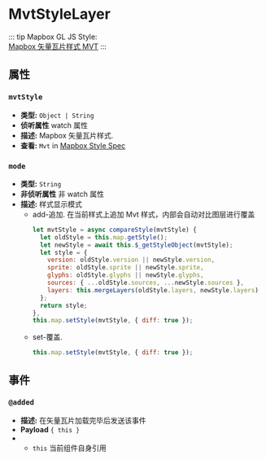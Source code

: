 # MvtStyleLayer

::: tip
Mapbox GL JS Style:  
[Mapbox 矢量瓦片样式 MVT](https://docs.mapbox.com/help/glossary/style/)
:::

## 属性

### `mvtStyle`

- **类型:** `Object | String`
- **侦听属性** watch 属性
- **描述:** Mapbox 矢量瓦片样式.
- **查看:** `Mvt` in [Mapbox Style Spec](https://docs.mapbox.com/mapbox-gl-js/style-spec)

### `mode`

- **类型:** `String`
- **非侦听属性** 非 watch 属性
- **描述:** 样式显示模式
  - add-追加. 在当前样式上追加 Mvt 样式，内部会自动对比图层进行覆盖
    ```js
    let mvtStyle = async compareStyle(mvtStyle) {
      let oldStyle = this.map.getStyle();
      let newStyle = await this.$_getStyleObject(mvtStyle);
      let style = {
        version: oldStyle.version || newStyle.version,
        sprite: oldStyle.sprite || newStyle.sprite,
        glyphs: oldStyle.glyphs || newStyle.glyphs,
        sources: { ...oldStyle.sources, ...newStyle.sources },
        layers: this.mergeLayers(oldStyle.layers, newStyle.layers)
      };
      return style;
    },
    this.map.setStyle(mvtStyle, { diff: true });
    ```
  - set-覆盖.
    ```js
    this.map.setStyle(mvtStyle, { diff: true });
    ```

## 事件

### `@added`

- **描述:** 在矢量瓦片加载完毕后发送该事件
- **Payload** `{ this }`
- - `this` 当前组件自身引用
